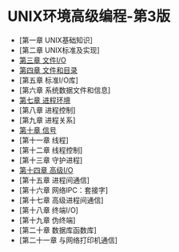 # UNIX环境高级编程-第3版

- [第一章 UNIX基础知识]
- [第二章 UNIX标准及实现]
- [第三章 文件I/O](chapter3.md)
- [第四章 文件和目录](chapter4.md)
- [第五章 标准I/O库]
- [第六章 系统数据文件和信息]
- [第七章 进程环境](chapter7.md)
- [第八章 进程控制]
- [第九章 进程关系]
- [第十章 信号](chapter10.md)
- [第十一章 线程]
- [第十二章 线程控制]
- [第十三章 守护进程]
- [第十四章 高级I/O](chapter14.md)
- [第十五章 进程间通信]
- [第十六章 网络IPC：套接字]
- [第十七章 高级进程间通信]
- [第十八章 终端I/O]
- [第十九章 伪终端]
- [第二十章 数据库函数库]
- [第二十一章 与网络打印机通信]

